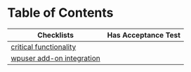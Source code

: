 # Table of Contents

| Checklists                                         | Has Acceptance Test|
| ---------------------------------------------------|-------------------|
| [critical functionality](critical-functionality.md)|                  |
| [wpuser add-on integration](wp-user-integration.md) |                |